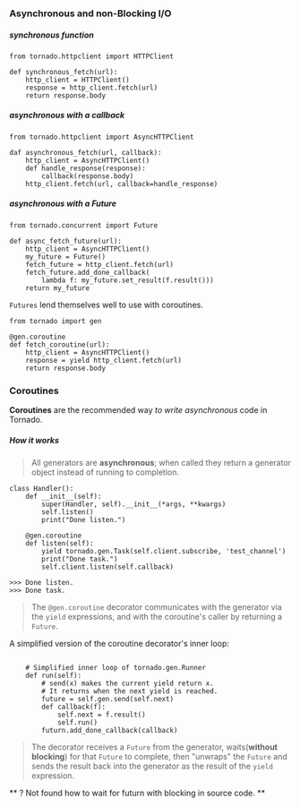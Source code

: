 
### Asynchronous and non-Blocking I/O

##### synchronous function

```
from tornado.httpclient import HTTPClient

def synchronous_fetch(url):
	http_client = HTTPClient()
	response = http_client.fetch(url)
	return response.body
```

##### asynchronous with a callback

```
from tornado.httpclient import AsyncHTTPClient

daf asynchronous_fetch(url, callback):
	http_client = AsyncHTTPClient()
	def handle_response(response):
		callback(response.body)		
	http_client.fetch(url, callback=handle_response)
```

##### asynchronous with a Future

```
from tornado.concurrent import Future

def async_fetch_future(url):
	http_client = AsyncHTTPClient()
	my_future = Future()
	fetch_future = http_client.fetch(url)
	fetch_future.add_done_callback(
		lambda f: my_future.set_result(f.result()))
	return my_future
```

`Futures` lend themselves well to use with coroutines.

```
from tornado import gen

@gen.coroutine
def fetch_coroutine(url):
	http_client = AsyncHTTPClient()
	response = yield http_client.fetch(url)
	return response.body
```

### Coroutines

**Coroutines** are the recommended way *to write asynchronous* code in Tornado.

##### How it works

> All generators are **asynchronous**; when called they return a generator object instead of running to completion.

```
class Handler():
	def __init__(self):
		super(Handler, self).__init__(*args, **kwargs)
		self.listen()
		print("Done listen.")

	@gen.coroutine
	def listen(self):
		yield tornado.gen.Task(self.client.subscribe, 'test_channel')
		print("Done task.")
		self.client.listen(self.callback)

>>> Done listen.
>>> Done task.
```

> The `@gen.coroutine` decorator communicates with the generator via the `yield` expressions, and with the coroutine's caller by returning a `Future`.

A simplified version of the coroutine decorator's inner loop:

```

	# Simplified inner loop of tornado.gen.Runner
	def run(self):
		# send(x) makes the current yield return x.
		# It returns when the next yield is reached.
		future = self.gen.send(self.next)
		def callback(f):
			self.next = f.result()
			self.run()
		futurn.add_done_callback(callback)
```

> The decorator receives a `Future` from the generator, waits(**without blocking**) for that `Future` to complete, then "unwraps" the `Future` and sends the result back into the generator as the result of the `yield` expression.

** ? Not found how to wait for futurn with blocking in source code. **
